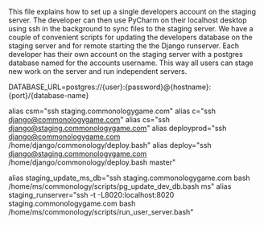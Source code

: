 
This file explains how to set up a single developers account on the staging server.
The developer can then use PyCharm on their localhost desktop using ssh in the
background to sync files to the staging server.  We have a couple of convenient scripts
for updating the developers database on the staging server and for remote starting the
the Django runserver.  Each developer has their own account on the staging server
with a postgres database named for the accounts username.  This way all users can
stage new work on the server and run independent servers.



DATABASE_URL=postgres://{user}:{password}@{hostname}:{port}/{database-name}



alias csm="ssh staging.commonologygame.com"
alias c="ssh django@commonologygame.com"
alias cs="ssh django@staging.commonologygame.com"
alias deployprod="ssh django@commonologygame.com /home/django/commonology/deploy.bash"
alias deploy="ssh django@staging.commonologygame.com /home/django/commonology/deploy.bash master"

alias staging_update_ms_db="ssh staging.commonologygame.com bash /home/ms/commonology/scripts/pg_update_dev_db.bash ms"
alias staging_runserver="ssh -t -L8020:localhost:8020 staging.commonologygame.com bash /home/ms/commonology/scripts/run_user_server.bash"
